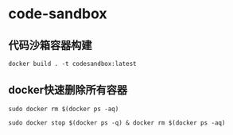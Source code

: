# code-sandbox
## 代码沙箱容器构建
```shell
docker build . -t codesandbox:latest
```

## docker快速删除所有容器
```shell
sudo docker rm $(docker ps -aq)
```
```shell
sudo docker stop $(docker ps -q) & docker rm $(docker ps -aq)
```

